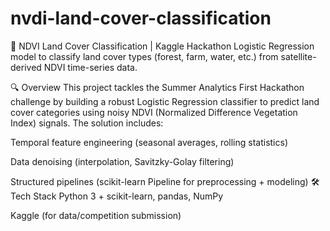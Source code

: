 ﻿# nvdi-land-cover-classification
🌱 NDVI Land Cover Classification | Kaggle Hackathon
Logistic Regression model to classify land cover types (forest, farm, water, etc.) from satellite-derived NDVI time-series data.

🔍 Overview
This project tackles the Summer Analytics First Hackathon challenge by building a robust Logistic Regression classifier to predict land cover categories using noisy NDVI (Normalized Difference Vegetation Index) signals. The solution includes:

Temporal feature engineering (seasonal averages, rolling statistics)

Data denoising (interpolation, Savitzky-Golay filtering)

Structured pipelines (scikit-learn Pipeline for preprocessing + modeling)
🛠️ Tech Stack
Python 3 + scikit-learn, pandas, NumPy

Kaggle (for data/competition submission)
